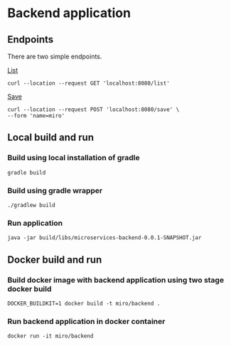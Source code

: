 # Backend application

## Endpoints

There are two simple endpoints.

[List](http://localhost:8080/list)
```
curl --location --request GET 'localhost:8080/list'
```

[Save](http://localhost:8080/save?name=miro)
```
curl --location --request POST 'localhost:8080/save' \
--form 'name=miro'
```

## Local build and run

### Build using local installation of gradle

```gradle build```

### Build using gradle wrapper

```./gradlew build```

### Run application

```java -jar build/libs/microservices-backend-0.0.1-SNAPSHOT.jar```

##  Docker build and run

### Build docker image with backend application using two stage docker build

```DOCKER_BUILDKIT=1 docker build -t miro/backend .```

### Run backend application in docker container

```docker run -it miro/backend```

